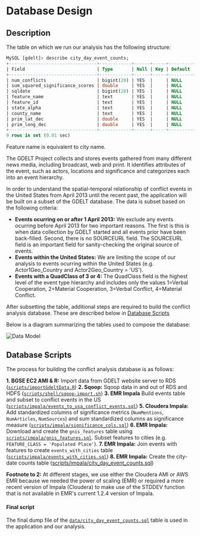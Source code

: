 # Database Design

## Description

The table on which we run our analysis has the following structure:

```sql
MySQL [gdelt]> describe city_day_event_counts;
+---------------------------------+------------+------+-----+---------+-------+
| Field                           | Type       | Null | Key | Default | Extra |
+---------------------------------+------------+------+-----+---------+-------+
| num_conflicts                   | bigint(20) | YES  |     | NULL    |       |
| sum_squared_significance_scores | double     | YES  |     | NULL    |       |
| sqldate                         | bigint(20) | YES  |     | NULL    |       |
| feature_name                    | text       | YES  |     | NULL    |       |
| feature_id                      | text       | YES  |     | NULL    |       |
| state_alpha                     | text       | YES  |     | NULL    |       |
| county_name                     | text       | YES  |     | NULL    |       |
| prim_lat_dec                    | double     | YES  |     | NULL    |       |
| prim_long_dec                   | double     | YES  |     | NULL    |       |
+---------------------------------+------------+------+-----+---------+-------+
9 rows in set (0.01 sec)
```

Feature name is equivalent to city name.

The GDELT Project collects and stores events gathered from many different news media, including broadcast, web and print. It identifies attributes of the event, such as actors, locations and significance and categorizes each into an event hierarchy.

In order to understand the spatial-temporal relationship of conflict events in the United States from April 2013 until the recent past, the application will be built on a subset of the GDELT database. The data is subset based on the following criteria:

* **Events ocurring on or after 1 April 2013:** We exclude any events ocurring before April 2013 for two important reasons. The first is this is when data collection by GDELT started and all events prior have been back-filled. Second, there is no SOURCEURL field. The SOURCEURL field is an important field for sanity-checking the original source of events.
* **Events within the United States:** We are limiting the scope of our analysis to events ocurring within the United States (e.g. Actor1Geo_Country and Actor2Geo_Country = 'US').
* **Events with a QuadClass of 3 or 4:** The QuadClass field is the highest level of the event type hierarchy and includes only the values 1=Verbal Cooperation, 2=Material Cooperation, 3=Verbal Conflict, 4=Material Conflict.

After subsetting the table, additional steps are required to build the conflict analysis database. These are described below in [Database Scripts](#database-scripts)

Below is a diagram summarizing the tables used to compose the database:

![Data Model](https://www.lucidchart.com/publicSegments/view/8c882a94-612a-463a-9802-0a72a6c928dc/image.png)

## Database Scripts

The process for building the conflict analysis database is as follows:

**1. BGSE EC2 AMI & R:** Import data from GDELT website server to RDS ([`scripts/importGdeltData.R`](./scripts/importGdeltData.R))
**2. Sqoop:** Sqoop data in and out of RDS and HDFS ([`scripts/shell/sqoop-import.sh`](./scripts/shell/sqoop-import.sh))
**3. EMR Impala** Build events table and subset to conflict events in the US ([`scripts/impala/events_to_usa_conflict_events.sql`](./scripts/impala/events_to_usa_conflict_events.sql))
**5. Cloudera Impala:** Add standardized columns of significance metrics (`NumMentions`, `NumArticles`, `NumSources`) and sum standardized columns as significance measure ([`scripts/impala/significance_cols.sql`](./scripts/impala/significance_cols.sql))
**6. EMR Impala:** Download and create the `gnis_features` table using [`scripts/impala/gnis_features.sql`](./scripts/sql/create_gnis_features.sql). Subset features to cities (e.g. `FEATURE_CLASS = 'Populated Place'`).
**7. EMR Impala:** Join events with features to create `events_with_cities` table ([`scripts/impala/events_with_cities.sql`](./scripts/impala/events_with_cities.sql))
**8. EMR Impala:** Create the city-date counts table ([scripts/impala/city_day_event_counts.sql](./scripts/sql/impala/city_day_event_counts.sql))

**Footnote to 2:** At different stages, we use either the Cloudera AMI or AWS EMR because we needed the power of scaling (EMR) or required a more recent version of Impala (Cloudera) to make use of the STDDEV function that is not available in EMR's current 1.2.4 version of Impala.


#### Final script

The final dump file of the [`data/city_day_event_counts.sql`](./data/city_day_event_counts.sql) table is used in the application and our analysis.
